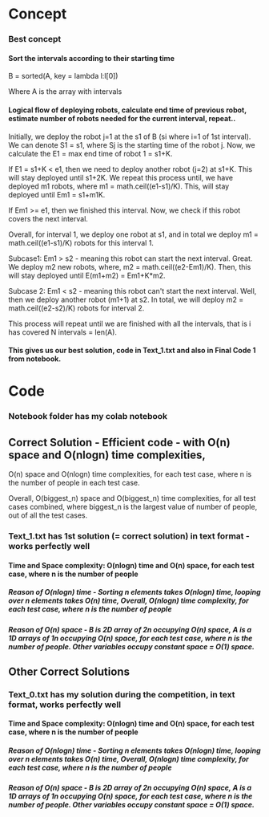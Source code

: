 # Concept

### Best concept
#### Sort the intervals according to their starting time

B = sorted(A, key = lambda l:l[0])

Where A is the array with intervals

#### Logical flow of deploying robots, calculate end time of previous robot, estimate number of robots needed for the current interval, repeat..

Initially, we deploy the robot j=1 at the s1 of B (si where i=1 of 1st interval). We can denote S1 = s1, where Sj is the starting time of the robot j. Now, we calculate the E1 = max end time of robot 1 = s1+K.

If E1 = s1+K < e1, then we need to deploy another robot (j=2) at s1+K. This will stay deployed until s1+2K. We repeat this process until, we have deployed m1 robots, where m1 = math.ceil((e1-s1)/K). This, will stay deployed until Em1 = s1+m1K.

If Em1 >= e1, then we finished this interval. Now, we check if this robot covers the next interval.

Overall, for interval 1, we deploy one robot at s1, and in total we deploy m1 = math.ceil((e1-s1)/K) robots for this interval 1.

Subcase1: Em1 > s2 - meaning this robot can start the next interval. Great. We deploy m2 new robots, where, m2 = math.ceil((e2-Em1)/K). Then, this will stay deployed until E(m1+m2) = Em1+K*m2.

Subcase 2: Em1 < s2 - meaning this robot can't start the next interval. Well, then we deploy another robot (m1+1) at s2. In total, we will deploy m2 = math.ceil((e2-s2)/K) robots for interval 2.

This process will repeat until we are finished with all the intervals, that is i has covered N intervals = len(A).

#### This gives us our best solution, code in Text_1.txt and also in Final Code 1 from notebook.

# Code

### Notebook folder has my colab notebook

## Correct Solution - Efficient code - with O(n) space and O(nlogn) time complexities, 

O(n) space and O(nlogn) time complexities, for each test case, where n is the number of people in each test case.

Overall, O(biggest_n) space and O(biggest_n) time complexities, for all test cases combined, where biggest_n is the largest value of number of people, out of all the test cases.

### Text_1.txt has 1st solution (= correct solution) in text format - works perfectly well
#### Time and Space complexity: O(nlogn) time and O(n) space, for each test case, where n is the number of people
##### Reason of O(nlogn) time - Sorting n elements takes O(nlogn) time, looping over n elements takes O(n) time, Overall, O(nlogn) time complexity, for each test case, where n is the number of people
##### Reason of O(n) space - B is 2D array of 2*n occupying O(n) space, A is a 1D arrays of 1*n occupying O(n) space, for each test case, where n is the number of people. Other variables occupy constant space = O(1) space.

## Other Correct Solutions

### Text_0.txt has my solution during the competition, in text format, works perfectly well
#### Time and Space complexity: O(nlogn) time and O(n) space, for each test case, where n is the number of people
##### Reason of O(nlogn) time - Sorting n elements takes O(nlogn) time, looping over n elements takes O(n) time, Overall, O(nlogn) time complexity, for each test case, where n is the number of people
##### Reason of O(n) space - B is 2D array of 2*n occupying O(n) space, A is a 1D arrays of 1*n occupying O(n) space, for each test case, where n is the number of people. Other variables occupy constant space = O(1) space.
